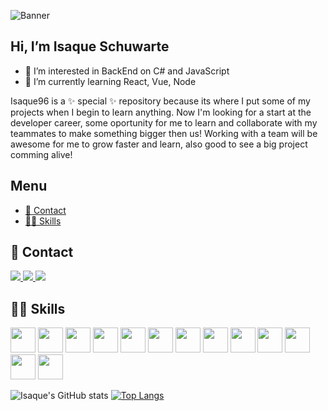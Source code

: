 ![Banner](https://user-images.githubusercontent.com/70076669/122589112-3cb15c80-d036-11eb-8a30-0ed34b4ed778.jpg)

## Hi, I’m Isaque Schuwarte

- 👀 I’m interested in BackEnd on C# and JavaScript
- 🌱 I’m currently learning React, Vue, Node

Isaque96 is a ✨ special ✨ repository because its where I put some of my projects when I begin to learn anything.
Now I'm looking for a start at the developer career, some oportunity for me to learn and collaborate with my teammates to make something bigger then us!
Working with a team will be awesome for me to grow faster and learn, also good to see a big project comming alive!

## Menu
  - [📱 Contact](#-contact-)
  - [👩‍💻 Skills](#-skills-)


## 📱 Contact

<a href="https://api.whatsapp.com/send?phone=5524981098990&text=Obrigado%20por%20entrar%20em%20contato!" target="_blank">
<img src="https://img.shields.io/badge/WhatsApp-25D366?style=for-the-badge&logo=whatsapp&logoColor=white"/> 
<a/>
<a href="mailto:isaqueschuwarte@gmail.com" target="_blank">
<img src="https://img.shields.io/badge/Gmail-D14836?style=for-the-badge&logo=gmail&logoColor=white"/>
<a/>
<a href="https://www.linkedin.com/in/isaque-schuwarte-3bb3001a2/" target="_blank">
<img src="https://img.shields.io/badge/LinkedIn-0077B5?style=for-the-badge&logo=linkedin&logoColor=white"/>
<a/>
  
  
## 👩‍💻 Skills
  
<img src="https://cdn.jsdelivr.net/gh/devicons/devicon/icons/csharp/csharp-original.svg" widtf="40" height="40" style="max-width:100%;"></img>
<img src="https://cdn.jsdelivr.net/gh/devicons/devicon/icons/dotnetcore/dotnetcore-original.svg" widtf="40" height="40" style="max-width:100%;"></img>
<img src="https://cdn.jsdelivr.net/gh/devicons/devicon/icons/javascript/javascript-original.svg" widtf="40" height="40" style="max-width:100%;"></img>
<img src="https://cdn.jsdelivr.net/gh/devicons/devicon/icons/nodejs/nodejs-original-wordmark.svg" widtf="40" height="40" style="max-width:100%;"></img>
<img src="https://cdn.jsdelivr.net/gh/devicons/devicon/icons/react/react-original-wordmark.svg" widtf="40" height="40" style="max-width:100%;"></img>
<img src="https://cdn.jsdelivr.net/gh/devicons/devicon/icons/angularjs/angularjs-original-wordmark.svg" widtf="40" height="40" style="max-width:100%;"></img>
<img src="https://cdn.jsdelivr.net/gh/devicons/devicon/icons/vuejs/vuejs-plain-wordmark.svg" widtf="40" height="40" style="max-width:100%;"></img>
<img src="https://cdn.jsdelivr.net/gh/devicons/devicon/icons/html5/html5-original-wordmark.svg" widtf="40" height="40" style="max-width:100%;"></img>
<img src="https://cdn.jsdelivr.net/gh/devicons/devicon/icons/css3/css3-original-wordmark.svg" widtf="40" height="40" style="max-width:100%;"></img>
<img src="https://cdn.jsdelivr.net/gh/devicons/devicon/icons/bootstrap/bootstrap-plain-wordmark.svg" widtf="40" height="40" style="max-width:100%;"></img>
<img src="https://cdn.jsdelivr.net/gh/devicons/devicon/icons/jquery/jquery-original-wordmark.svg" widtf="40" height="40" style="max-width:100%;"></img>
<img src="https://cdn.jsdelivr.net/gh/devicons/devicon/icons/mysql/mysql-original-wordmark.svg" widtf="40" height="40" style="max-width:100%;"></img>
<img src="https://cdn.jsdelivr.net/gh/devicons/devicon/icons/microsoftsqlserver/microsoftsqlserver-plain-wordmark.svg" widtf="40" height="40" style="max-width:100%;"></img>


![Isaque's GitHub stats](https://github-readme-stats.vercel.app/api?username=Isaque&show_icons=true&theme=radical)
[![Top Langs](https://github-readme-stats.vercel.app/api/top-langs/?username=Isaque&layout=compact)](https://github.com/Isaque96/github-readme-stats)
